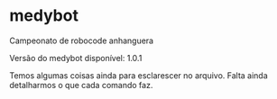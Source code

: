 # medybot
Campeonato de robocode anhanguera


Versão do medybot disponível: 1.0.1

Temos algumas coisas ainda para esclarescer no arquivo.
Falta ainda detalharmos o que cada comando faz.
